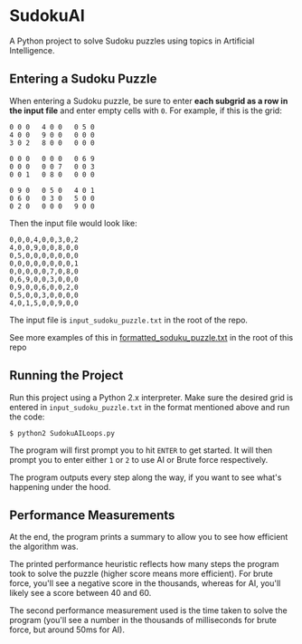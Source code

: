 # SudokuAI
A Python project to solve Sudoku puzzles using topics in Artificial Intelligence. 

## Entering a Sudoku Puzzle 
When entering a Sudoku puzzle, be sure to enter **each subgrid as a row in the input file** and enter empty cells with `0`.
For example, if this is the grid:

```
0 0 0   4 0 0   0 5 0   
4 0 0   9 0 0   0 0 0   
3 0 2   8 0 0   0 0 0   

0 0 0   0 0 0   0 6 9   
0 0 0   0 0 7   0 0 3   
0 0 1   0 8 0   0 0 0   

0 9 0   0 5 0   4 0 1   
0 6 0   0 3 0   5 0 0   
0 2 0   0 0 0   9 0 0   

```

Then the input file would look like:
```
0,0,0,4,0,0,3,0,2
4,0,0,9,0,0,8,0,0
0,5,0,0,0,0,0,0,0
0,0,0,0,0,0,0,0,1
0,0,0,0,0,7,0,8,0
0,6,9,0,0,3,0,0,0
0,9,0,0,6,0,0,2,0
0,5,0,0,3,0,0,0,0
4,0,1,5,0,0,9,0,0
```

The input file is `input_sudoku_puzzle.txt` in the root of the repo. 

See more examples of this in [formatted_soduku_puzzle.txt](formatted_soduku_puzzle.txt) in the root of this repo

## Running the Project 
Run this project using a Python 2.x interpreter. 
Make sure the desired grid is entered in `input_sudoku_puzzle.txt` in the format mentioned above and run the code: 
```
$ python2 SudokuAILoops.py
```

The program will first prompt you to hit `ENTER` to get started.  It will then prompt you to enter either `1` or `2` to use AI or Brute force respectively. 

The program outputs every step along the way, if you want to see what's happening under the hood.  

## Performance Measurements 
At the end, the program prints a summary to allow you to see how efficient the algorithm was. 

The printed performance heuristic reflects how many steps the program took to solve the puzzle (higher score means more efficient).  For brute force, you'll see a negative score in the thousands, whereas for AI, you'll likely see a score between 40 and 60.

The second performance measurement used is the time taken to solve the program (you'll see a number in the thousands of milliseconds for brute force, but around 50ms for AI). 
